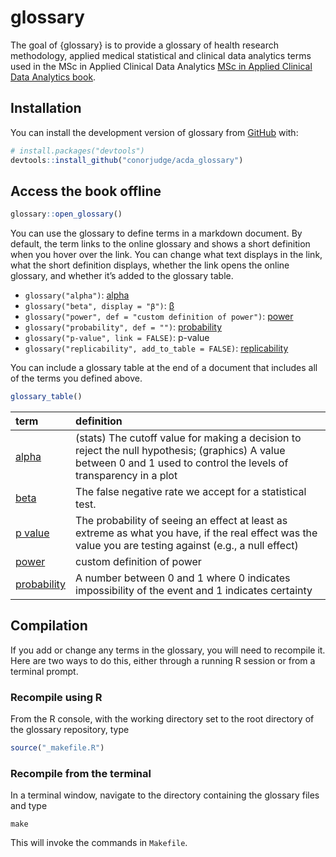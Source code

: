 
# glossary

<!-- badges: start -->

<!-- badges: end -->

The goal of {glossary} is to provide a glossary of health research methodology, applied medical statistical and clinical data analytics terms used in the MSc in Applied Clinical Data Analytics [MSc in Applied Clinical Data Analytics book](https://acda_book.github.io/).

## Installation

You can install the development version of glossary from
[GitHub](https://github.com/PsyTeachR/) with:

``` r
# install.packages("devtools")
devtools::install_github("conorjudge/acda_glossary")
```

## Access the book offline

``` r
glossary::open_glossary()
```

You can use the glossary to define terms in a markdown document. By
default, the term links to the online glossary and shows a short
definition when you hover over the link. You can change what text
displays in the link, what the short definition displays, whether the
link opens the online glossary, and whether it’s added to the glossary
table.

  - `glossary("alpha")`:
    <a class='glossary' target='_blank' title='(stats) The cutoff value for making a decision to reject the null hypothesis; (graphics) A value between 0 and 1 used to control the levels of transparency in a plot' href='https://psyteachr.github.io/glossary/a#alpha'>alpha</a>
  - `glossary("beta", display = "β")`:
    <a class='glossary' target='_blank' title='The false negative rate we accept for a statistical test.' href='https://psyteachr.github.io/glossary/b#beta'>β</a>
  - `glossary("power", def = "custom definition of power")`:
    <a class='glossary' target='_blank' title='custom definition of power' href='https://psyteachr.github.io/glossary/p#power'>power</a>
  - `glossary("probability", def = "")`:
    <a class='glossary' target='_blank' title='' href='https://psyteachr.github.io/glossary/p#probability'>probability</a>
  - `glossary("p-value", link = FALSE)`:
    <a class='glossary' title='The probability of seeing an effect at least as extreme as what you have, if the real effect was the value you are testing against (e.g., a null effect)'>p-value</a>
  - `glossary("replicability", add_to_table = FALSE)`:
    <a class='glossary' target='_blank' title='The extent to which the findings of a study can be repeated with new samples from the same population.' href='https://psyteachr.github.io/glossary/r#replicability'>replicability</a>

You can include a glossary table at the end of a document that includes
all of the terms you defined above.

``` r
glossary_table()
```

| term                                                                   | definition                                                                                                                                                            |
| :--------------------------------------------------------------------- | :-------------------------------------------------------------------------------------------------------------------------------------------------------------------- |
| [alpha](https://psyteachr.github.io/glossary/a.html#alpha)             | (stats) The cutoff value for making a decision to reject the null hypothesis; (graphics) A value between 0 and 1 used to control the levels of transparency in a plot |
| [beta](https://psyteachr.github.io/glossary/b.html#beta)               | The false negative rate we accept for a statistical test.                                                                                                             |
| [p value](https://psyteachr.github.io/glossary/p.html#p-value)         | The probability of seeing an effect at least as extreme as what you have, if the real effect was the value you are testing against (e.g., a null effect)              |
| [power](https://psyteachr.github.io/glossary/p.html#power)             | custom definition of power                                                                                                                                            |
| [probability](https://psyteachr.github.io/glossary/p.html#probability) | A number between 0 and 1 where 0 indicates impossibility of the event and 1 indicates certainty                                                                       |

## Compilation

If you add or change any terms in the glossary, you will need to
recompile it. Here are two ways to do this, either through a running R
session or from a terminal prompt.

### Recompile using R

From the R console, with the working directory set to the root directory
of the glossary repository, type

``` r
source("_makefile.R")
```

### Recompile from the terminal

In a terminal window, navigate to the directory containing the glossary
files and type

    make

This will invoke the commands in `Makefile`.
